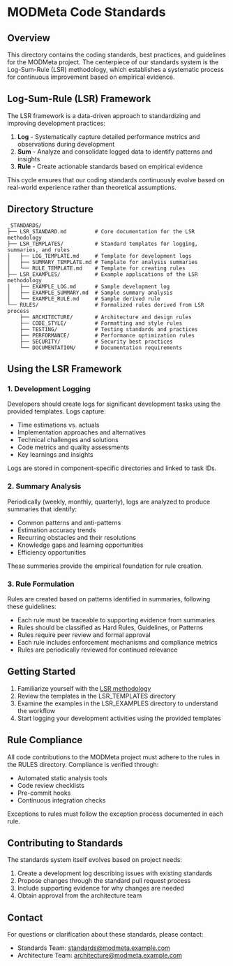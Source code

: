 # MODMeta Code Standards

## Overview

This directory contains the coding standards, best practices, and guidelines for the MODMeta project. The centerpiece of our standards system is the Log-Sum-Rule (LSR) methodology, which establishes a systematic process for continuous improvement based on empirical evidence.

## Log-Sum-Rule (LSR) Framework

The LSR framework is a data-driven approach to standardizing and improving development practices:

1. **Log** - Systematically capture detailed performance metrics and observations during development
2. **Sum** - Analyze and consolidate logged data to identify patterns and insights
3. **Rule** - Create actionable standards based on empirical evidence

This cycle ensures that our coding standards continuously evolve based on real-world experience rather than theoretical assumptions.

## Directory Structure

```
_STANDARDS/
├── LSR_STANDARD.md         # Core documentation for the LSR methodology
├── LSR_TEMPLATES/          # Standard templates for logging, summaries, and rules
│   ├── LOG_TEMPLATE.md     # Template for development logs
│   ├── SUMMARY_TEMPLATE.md # Template for analysis summaries
│   └── RULE_TEMPLATE.md    # Template for creating rules
├── LSR_EXAMPLES/           # Example applications of the LSR methodology
│   ├── EXAMPLE_LOG.md      # Sample development log
│   ├── EXAMPLE_SUMMARY.md  # Sample summary analysis
│   └── EXAMPLE_RULE.md     # Sample derived rule
└── RULES/                  # Formalized rules derived from LSR process
    ├── ARCHITECTURE/       # Architecture and design rules
    ├── CODE_STYLE/         # Formatting and style rules
    ├── TESTING/            # Testing standards and practices
    ├── PERFORMANCE/        # Performance optimization rules
    ├── SECURITY/           # Security best practices
    └── DOCUMENTATION/      # Documentation requirements
```

## Using the LSR Framework

### 1. Development Logging

Developers should create logs for significant development tasks using the provided templates. Logs capture:

- Time estimations vs. actuals
- Implementation approaches and alternatives
- Technical challenges and solutions
- Code metrics and quality assessments
- Key learnings and insights

Logs are stored in component-specific directories and linked to task IDs.

### 2. Summary Analysis

Periodically (weekly, monthly, quarterly), logs are analyzed to produce summaries that identify:

- Common patterns and anti-patterns
- Estimation accuracy trends
- Recurring obstacles and their resolutions
- Knowledge gaps and learning opportunities
- Efficiency opportunities

These summaries provide the empirical foundation for rule creation.

### 3. Rule Formulation

Rules are created based on patterns identified in summaries, following these guidelines:

- Each rule must be traceable to supporting evidence from summaries
- Rules should be classified as Hard Rules, Guidelines, or Patterns
- Rules require peer review and formal approval
- Each rule includes enforcement mechanisms and compliance metrics
- Rules are periodically reviewed for continued relevance

## Getting Started

1. Familiarize yourself with the [LSR methodology](LSR_STANDARD.md)
2. Review the templates in the LSR_TEMPLATES directory
3. Examine the examples in the LSR_EXAMPLES directory to understand the workflow
4. Start logging your development activities using the provided templates

## Rule Compliance

All code contributions to the MODMeta project must adhere to the rules in the RULES directory. Compliance is verified through:

- Automated static analysis tools
- Code review checklists
- Pre-commit hooks
- Continuous integration checks

Exceptions to rules must follow the exception process documented in each rule.

## Contributing to Standards

The standards system itself evolves based on project needs:

1. Create a development log describing issues with existing standards
2. Propose changes through the standard pull request process
3. Include supporting evidence for why changes are needed
4. Obtain approval from the architecture team

## Contact

For questions or clarification about these standards, please contact:

- Standards Team: standards@modmeta.example.com
- Architecture Team: architecture@modmeta.example.com 